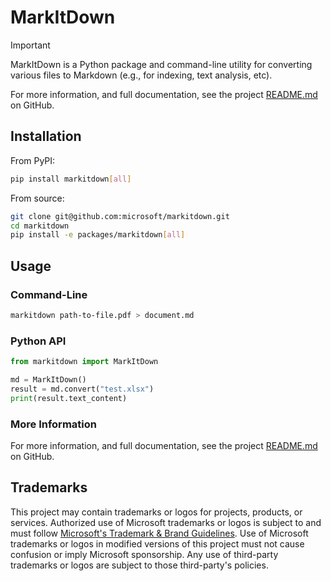 # MarkItDown

> [!IMPORTANT]
> MarkItDown is a Python package and command-line utility for converting various files to Markdown (e.g., for indexing, text analysis, etc).
>
> For more information, and full documentation, see the project [README.md](https://github.com/microsoft/markitdown) on GitHub.

## Installation

From PyPI:

```bash
pip install markitdown[all]
```

From source:

```bash
git clone git@github.com:microsoft/markitdown.git
cd markitdown
pip install -e packages/markitdown[all]
```

## Usage

### Command-Line

```bash
markitdown path-to-file.pdf > document.md
```

### Python API

```python
from markitdown import MarkItDown

md = MarkItDown()
result = md.convert("test.xlsx")
print(result.text_content)
```

### More Information

For more information, and full documentation, see the project [README.md](https://github.com/microsoft/markitdown) on GitHub.

## Trademarks

This project may contain trademarks or logos for projects, products, or services. Authorized use of Microsoft
trademarks or logos is subject to and must follow
[Microsoft's Trademark & Brand Guidelines](https://www.microsoft.com/en-us/legal/intellectualproperty/trademarks/usage/general).
Use of Microsoft trademarks or logos in modified versions of this project must not cause confusion or imply Microsoft sponsorship.
Any use of third-party trademarks or logos are subject to those third-party's policies.
